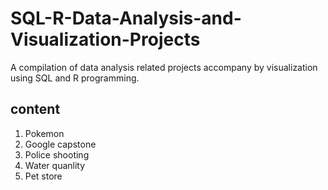 # SQL-R-Data-Analysis-and-Visualization-Projects
A compilation of data analysis related projects accompany by visualization using SQL and R programming. 
## content
1. Pokemon
2. Google capstone
3. Police shooting 
4. Water quanlity 
5. Pet store
